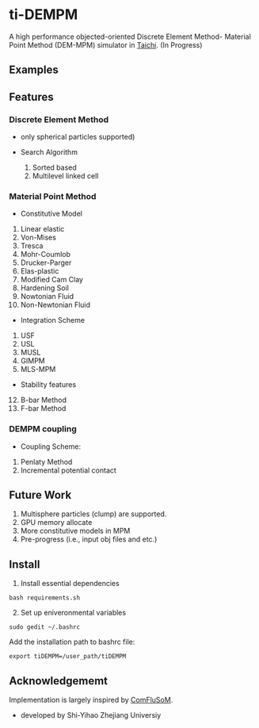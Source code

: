 # ti-DEMPM 
A high performance objected-oriented Discrete Element Method- Material Point Method (DEM-MPM) simulator in [Taichi](https://github.com/taichi-dev/taichi). (In Progress) 

## Examples

## Features
### Discrete Element Method 
  - only spherical particles supported)

  - Search Algorithm
    1. Sorted based
    2. Multilevel linked cell

### Material Point Method 
- Constitutive Model
1. Linear elastic
2. Von-Mises
3. Tresca
4. Mohr-Coumlob
5. Drucker-Parger
6. Elas-plastic
7. Modified Cam Clay
8. Hardening Soil
9. Nowtonian Fluid
10. Non-Newtonian Fluid

- Integration Scheme
1. USF
2. USL
3. MUSL
4. GIMPM
5. MLS-MPM

- Stability features
12. B-bar Method
13. F-bar Method

### DEMPM coupling
- Coupling Scheme:
1. Penlaty Method
2. Incremental potential contact

## Future Work
1. Multisphere particles (clump) are supported.
2. GPU memory allocate
3. More constitutive models in MPM
4. Pre-progress (i.e., input obj files and etc.)

## Install
1. Install essential dependencies
```
bash requirements.sh
```
2. Set up eniveronmental variables
```
sudo gedit ~/.bashrc
```
Add the installation path to bashrc file:
```
export tiDEMPM=/user_path/tiDEMPM
```

## Acknowledgememt
Implementation is largely inspired by [ComFluSoM](https://github.com/peizhang-cn/ComFluSoM).

- developed by Shi-Yihao Zhejiang Universiy

